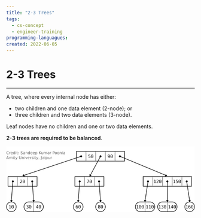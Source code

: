 ```yaml
---
title: "2-3 Trees" 
tags:
  - cs-concept
  - engineer-training
programming-languagues:
created: 2022-06-05
---
```

# 2-3 Trees
---
A tree, where every internal node has either:
- two children and one data element (2-node); or
- three children and two data elements (3-node).

Leaf nodes have no children and one or two data elements.

**2-3 trees are required to be balanced**.

![](images/2-3-tree.png)
